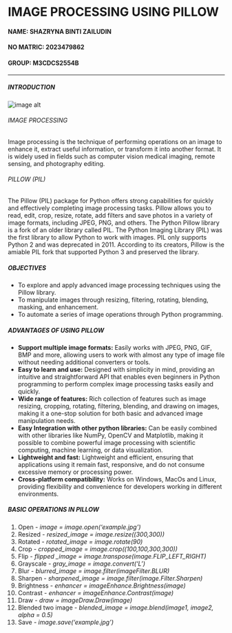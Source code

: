 # IMAGE PROCESSING USING PILLOW
#### NAME: SHAZRYNA BINTI ZAILUDIN
#### NO MATRIC: 2023479862
#### GROUP: M3CDCS2554B

---
##### INTRODUCTION

![image alt](https://github.com/inaee/website/blob/e11a3c418b70d08af7a40bab2610633721391291/pillow_picture1.png)
###### IMAGE PROCESSING
Image processing is the technique of performing operations on an image to enhance it, extract useful information, or transform it into another format. It is widely used in fields such as computer vision medical imaging, remote sensing, and photography editing. 

###### PILLOW (PIL)
The Pillow (PIL) package for Python offers strong capabilities for quickly and effectively completing image processing tasks. Pillow allows you to read, edit, crop, resize, rotate, add filters and save photos in a variety of image formats, including JPEG, PNG, and others.  The Python Pillow library is a fork of an older library called PIL. The Python Imaging Library (PIL) was the first library to allow Python to work with images. PIL only supports Python 2 and was deprecated in 2011. According to its creators, Pillow is the amiable PIL fork that supported Python 3 and preserved the library.

##### OBJECTIVES
* To explore and apply advanced image processing techniques using the Pillow library.
* To manipulate images through resizing, filtering, rotating, blending, masking, and enhancement.
* To automate a series of image operations through Python programming.

##### ADVANTAGES OF USING PILLOW
* **Support multiple image formats:** Easily works with JPEG, PNG, GIF, BMP and more, allowing users to work with almost any type of image file without needing additional converters or tools.
* **Easy to learn and use:** Designed with simplicity in mind, providing an intuitive and straightforward API that enables even beginners in Python programming to perform complex image processing tasks easily and quickly.
* **Wide range of features:** Rich collection of features such as image resizing, cropping, rotating, filtering, blending, and drawing on images, making it a one-stop solution for both basic and advanced image manipulation needs.
* **Easy Integration with other python libraries:** Can be easily combined with other libraries like NumPy, OpenCV and Matplotlib, making it possible to combine powerful image processing with scientific computing, machine learning, or data visualization.
* **Lightweight and fast:** Lightweight and efficient, ensuring that applications using it remain fast, responsive, and do not consume excessive memory or processing power.
* **Cross-platform compatibility:** Works on Windows, MacOs and Linux, providing flexibility and convenience for developers working in different environments.

##### BASIC OPERATIONS IN PILLOW
1. Open - *image = image.open(‘example.jpg’)*
2. Resized - *resized_image = image.resize((300,300))*
3. Rotated - *rotated_image = image.rotate(90)*
4. Crop - *cropped_image = image.crop((100,100,300,300))*
5. Flip - *flipped _image = image.transpose(image.FLIP_LEFT_RIGHT)*
6. Grayscale - *gray_image = image.convert(‘L’)*
7. Blur - *blurred_image = image.filter(imageFilter.BLUR)*
8. Sharpen - *sharpened_image = image.filter(image.Filter.Sharpen)*
9. Brightness - *enhancer = imageEnhance.Brightness(image)*
10. Contrast - *enhancer = imageEnhance.Contrast(image)*
11. Draw - *draw = imageDraw.Draw(image)*
12. Blended two image - *blended_image = image.blend(image1, image2, alpha = 0.5)*
13. Save - *image.save(‘example.jpg’)*


